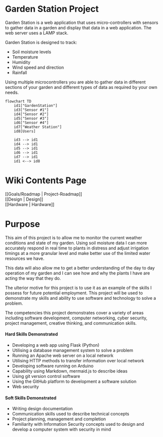 # Garden Station Project
Garden Station is a web application that uses micro-controllers with sensors to gather data in a garden and display that data in a web application. The web server uses a LAMP stack.

Garden Station is designed to track:
- Soil moisture levels
- Temperature
- Humidity
- Wind speed and direction
- Rainfall

Using multiple microcontrollers you are able to gather data in different sections of your garden and different types of data as required by your own needs.

```mermaid
flowchart TD
    id1["GardenStation"]
    id3["Sensor #1"]
    id4["Sensor #2"]
    id5["Sensor #3"]
    id6["Sensor #4"]
    id7["Weather Station"]
    id8[Users]

    id3 --> id1
    id4 --> id1
    id5 --> id1
    id6 --> id1
    id7 --> id1
    id1 <--> id8
```

# Wiki Contents Page
[[Goals/Roadmap | Project-Roadmap]]  
[[Design | Design]]  
[[Hardware | Hardware]]  

# Purpose
This aim of this project is to allow me to monitor the current weather conditions and state of my garden. Using soil moisture data I can more accurately respond in real time to plants in distress and adjust irrigation timings at a more granular level and make better use of the limited water resources we have. 

This data will also allow me to get a better understanding of the day to day operation of my garden and I can see how and why the plants I have are acting the way that they do.

The ulterior motive for this project is to use it as an example of the skills I possess for future potential employment. This project will be used to demonstrate my skills and ability to use software and technology to solve a problem. 

The competencies this project demonstrates cover a variety of areas including software development, computer networking, cyber security, project management, creative thinking, and communication skills.

#### Hard Skills Demonstrated
- Developing a web app using Flask (Python)
- Utilising a database management system to solve a problem
- Running an Apache web server on a local network
- Utilising HTTP methods to transfer information over local network
- Developing software running on Arduino
- Capability using Markdown, mermaid.js to describe ideas
- Using git version control software
- Using the GitHub platform to development a software solution
- Web security

#### Soft Skills Demonstrated
- Writing design documentation 
- Communication skills used to describe technical concepts
- Project planning, management and completion
- Familiarity with Information Security concepts used to design and develop a computer system with security in mind
